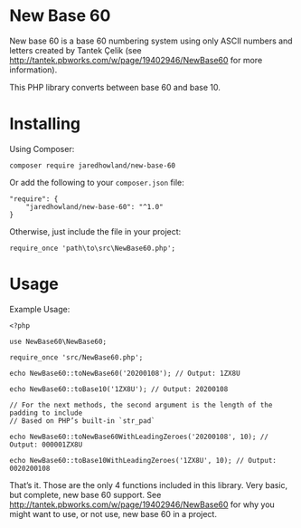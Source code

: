 New Base 60
===========

New base 60 is a base 60 numbering system using only ASCII numbers and letters created by Tantek Çelik (see <http://tantek.pbworks.com/w/page/19402946/NewBase60> for more information).

This PHP library converts between base 60 and base 10.

Installing
==========
Using Composer:

`composer require jaredhowland/new-base-60`

Or add the following to your `composer.json` file:

```
"require": {
    "jaredhowland/new-base-60": "^1.0"
}
```

Otherwise, just include the file in your project:

`require_once 'path\to\src\NewBase60.php';`

Usage
=====
Example Usage:

```
<?php

use NewBase60\NewBase60;

require_once 'src/NewBase60.php';

echo NewBase60::toNewBase60('20200108'); // Output: 1ZX8U

echo NewBase60::toBase10('1ZX8U'); // Output: 20200108

// For the next methods, the second argument is the length of the padding to include
// Based on PHP’s built-in `str_pad`

echo NewBase60::toNewBase60WithLeadingZeroes('20200108', 10); // Output: 000001ZX8U

echo NewBase60::toBase10WithLeadingZeroes('1ZX8U', 10); // Output: 0020200108
```

That’s it. Those are the only 4 functions included in this library. Very basic, but complete, new base 60 support. See <http://tantek.pbworks.com/w/page/19402946/NewBase60> for why you might want to use, or not use, new base 60 in a project.